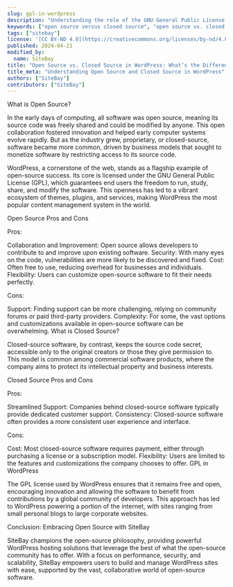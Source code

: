 ```yaml
---
slug: gpl-in-wordpress
description: "Understanding the role of the GNU General Public License (GPL) in WordPress and the distinction between open source and closed source software."
keywords: ["open source versus closed source", "open source vs. closed source", "difference between open source and closed source"]
tags: ["sitebay"]
license: '[CC BY-ND 4.0](https://creativecommons.org/licenses/by-nd/4.0)'
published: 2024-04-21
modified_by:
  name: SiteBay
title: "Open Source vs. Closed Source in WordPress: What’s the Difference?"
title_meta: "Understanding Open Source and Closed Source in WordPress"
authors: ["SiteBay"]
contributors: ["SiteBay"]
---
```


What is Open Source?

In the early days of computing, all software was open source, meaning its source code was freely shared and could be modified by anyone. This open collaboration fostered innovation and helped early computer systems evolve rapidly. But as the industry grew, proprietary, or closed-source, software became more common, driven by business models that sought to monetize software by restricting access to its source code.

WordPress, a cornerstone of the web, stands as a flagship example of open-source success. Its core is licensed under the GNU General Public License (GPL), which guarantees end users the freedom to run, study, share, and modify the software. This openness has led to a vibrant ecosystem of themes, plugins, and services, making WordPress the most popular content management system in the world.

Open Source Pros and Cons

Pros:

Collaboration and Improvement: Open source allows developers to contribute to and improve upon existing software.
Security: With many eyes on the code, vulnerabilities are more likely to be discovered and fixed.
Cost: Often free to use, reducing overhead for businesses and individuals.
Flexibility: Users can customize open-source software to fit their needs perfectly.

Cons:

Support: Finding support can be more challenging, relying on community forums or paid third-party providers.
Complexity: For some, the vast options and customizations available in open-source software can be overwhelming.
What is Closed Source?

Closed-source software, by contrast, keeps the source code secret, accessible only to the original creators or those they give permission to. This model is common among commercial software products, where the company aims to protect its intellectual property and business interests.

Closed Source Pros and Cons

Pros:

Streamlined Support: Companies behind closed-source software typically provide dedicated customer support.
Consistency: Closed-source software often provides a more consistent user experience and interface.

Cons:

Cost: Most closed-source software requires payment, either through purchasing a license or a subscription model.
Flexibility: Users are limited to the features and customizations the company chooses to offer.
GPL in WordPress

The GPL license used by WordPress ensures that it remains free and open, encouraging innovation and allowing the software to benefit from contributions by a global community of developers. This approach has led to WordPress powering a portion of the internet, with sites ranging from small personal blogs to large corporate websites.

Conclusion: Embracing Open Source with SiteBay

SiteBay champions the open-source philosophy, providing powerful WordPress hosting solutions that leverage the best of what the open-source community has to offer. With a focus on performance, security, and scalability, SiteBay empowers users to build and manage WordPress sites with ease, supported by the vast, collaborative world of open-source software.
